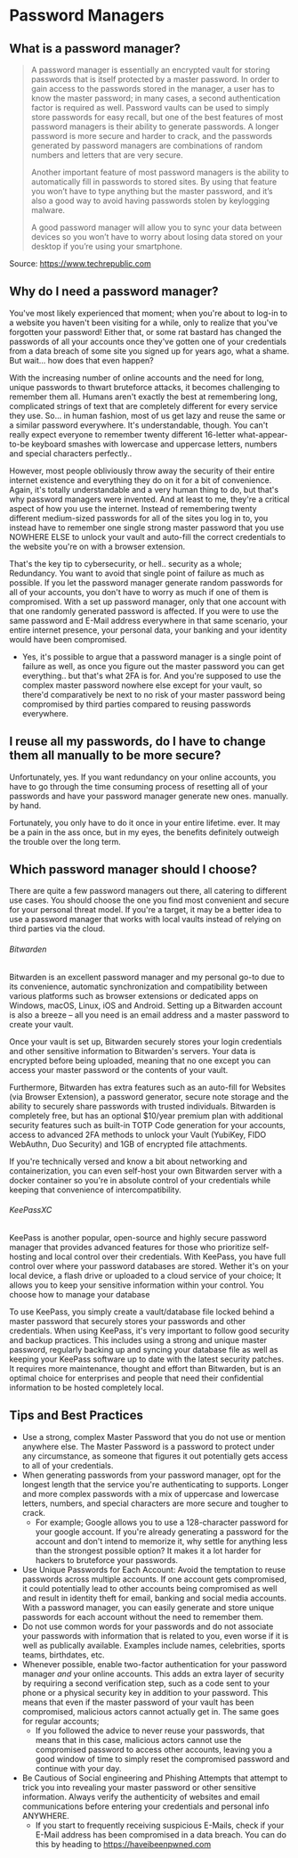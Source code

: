# Password Managers

## What is a password manager?

<blockquote>

A password manager is essentially an encrypted vault for storing passwords that is itself protected by a master password. In order to  gain access to the passwords stored in the manager, a user has to know the master password; in many cases, a second authentication factor is  required as well. Password vaults can be used to simply store passwords for easy recall, but one of the best features of most password managers is their  ability to generate passwords. A longer password is more secure and harder to crack, and the passwords generated by password managers are  combinations of random numbers and letters that are very secure.

Another important feature of most password managers is the ability to automatically fill in passwords to stored sites. By using that feature you won’t have to type anything but the master password, and it’s also a  good way to avoid having passwords stolen by keylogging malware.

A good password manager will allow you to sync your data between devices so you won’t have to worry about losing data stored on your  desktop if you’re using your smartphone.

</blockquote>

Source: <a href="https://www.techrepublic.com/article/password-managers-a-cheat-sheet-for-professionals/" target="\_blank">https://www.techrepublic.com</a>

## Why do I need a password manager?

You've most likely experienced that moment; when you're about to log-in to a website you haven't been visiting for a while, only to realize that you've forgotten your password! Either that, or some rat bastard has changed the passwords of all your accounts once they've gotten one of your credentials from a data breach of some site you signed up for years ago, what a shame. But wait... how does that even happen?

With the increasing number of online accounts and the need for long, unique passwords to thwart bruteforce attacks, it becomes challenging to remember them all. Humans aren't exactly the best at remembering long, complicated strings of text that are completely different for every service they use. So... in human fashion, most of us get lazy and reuse the same or a similar password everywhere. It's understandable, though. You can't really expect everyone to remember twenty different 16-letter what-appear-to-be keyboard smashes with lowercase and uppercase letters, numbers and special characters perfectly..

However, most people obliviously throw away the security of their entire internet existence and everything they do on it for a bit of convenience. Again, it's totally understandable and a very human thing to do, but that's why password managers were invented. And at least to me, they're a critical aspect of how you use the internet. Instead of remembering twenty different medium-sized passwords for all of the sites you log in to, you instead have to remember one single strong master password that you use NOWHERE ELSE to unlock your vault and auto-fill the correct credentials to the website you're on with a browser extension.

That's the key tip to cybersecurity, or hell.. security as a whole; Redundancy. You want to avoid that single point of failure as much as possible. If you let the password manager generate random passwords for all of your accounts, you don't have to worry as much if one of them is compromised. With a set up password manager, only that one account with that one randomly generated password is affected. If you were to use the same password and E-Mail address everywhere in that same scenario, your entire internet presence, your personal data, your banking and your identity would have been compromised.

- Yes, it's possible to argue that a password manager is a single point of failure as well, as once you figure out the master password you can get everything.. but that's what 2FA is for. And you're supposed to use the complex master password nowhere else except for your vault, so there'd comparatively be next to no risk of your master password being compromised by third parties compared to reusing passwords everywhere.

## I reuse all my passwords, do I have to change them all manually to be more secure?

Unfortunately, yes. If you want redundancy on your online accounts, you have to go through the time consuming process of resetting all of your passwords and have your password manager generate new ones. manually. by hand.

Fortunately, you only have to do it once in your entire lifetime. ever. It may be a pain in the ass once, but in my eyes, the benefits definitely outweigh the trouble over the long term.

## Which password manager should I choose?

There are quite a few password managers out there, all catering to different use cases. You should choose the one you find most convenient and secure for your personal threat model. If you're a target, it may be a better idea to use a password manager that works with local vaults instead of relying on third parties via the cloud.

###### Bitwarden

Bitwarden is an excellent password manager and my personal go-to due to its convenience, automatic synchronization and compatibility between various platforms such as browser extensions or dedicated apps on Windows, macOS, Linux, iOS and Android. Setting up a Bitwarden account is also a breeze – all you need is an email address and a master password to create your vault.

Once your vault is set up, Bitwarden securely stores your login credentials and other sensitive information to Bitwarden's servers. Your data is encrypted before being uploaded, meaning that no one except you can access your master password or the contents of your vault.

Furthermore, Bitwarden has extra features such as an auto-fill for Websites (via Browser Extension), a password generator, secure note storage and the ability to securely share passwords with trusted individuals. Bitwarden is completely free, but has an optional $10/year premium plan with additional security features such as built-in TOTP Code generation for your accounts, access to advanced 2FA methods to unlock your Vault (YubiKey, FIDO WebAuthn, Duo Security) and 1GB of encrypted file attachments.

If you're technically versed and know a bit about networking and containerization, you can even self-host your own Bitwarden server with a docker container so you're in absolute control of your credentials while keeping that convenience of intercompatibility.

###### KeePassXC

KeePass is another popular, open-source and highly secure password manager that provides advanced features for those who prioritize self-hosting and local control over their credentials. With KeePass, you have full control over where your password databases are stored. Wether it's on your local device, a flash drive or uploaded to a cloud service of your choice; It allows you to keep your sensitive information within your control. You choose how to manage your database

To use KeePass, you simply create a vault/database file locked behind a master password that securely stores your passwords and other credentials. When using KeePass, it's very important to follow good security and backup practices. This includes using a strong and unique master password, regularly backing up and syncing your database file as well as keeping your KeePass software up to date with the latest security patches. It requires more maintenance, thought and effort than Bitwarden, but is an optimal choice for enterprises and people that need their confidential information to be hosted completely local.

## Tips and Best Practices

- Use a strong, complex Master Password that you do not use or mention anywhere else. The Master Password is a password to protect under any circumstance, as someone that figures it out potentially gets access to all of your credentials.
- When generating passwords from your password manager, opt for the longest length that the service you're authenticating to supports. Longer and more complex passwords with a mix of uppercase and lowercase letters, numbers, and special characters are more secure and tougher to crack. 
  - For example; Google allows you to use a 128-character password for your google account. If you're already generating a password for the account and don't intend to memorize it, why settle for anything less than the strongest possible option? It makes it a lot harder for hackers to bruteforce your passwords.
- Use Unique Passwords for Each Account: Avoid the temptation to reuse passwords across multiple accounts. If one account gets compromised, it could potentially lead to other accounts being compromised as well and result in identity theft for email, banking and social media accounts. With a password manager, you can easily generate and store unique passwords for each account without the need to remember them.
- Do not use common words for your passwords and do not associate your passwords with information that is related to you, even worse if it is well as publically available. Examples include names, celebrities, sports teams, birthdates, etc.
- Whenever possible, enable two-factor authentication for your password manager *and* your online accounts. This adds an extra layer of security by requiring a second verification step, such as a code sent to your phone or a physical security key in addition to your password. This means that even if the master password of your vault has been compromised, malicious actors cannot actually get in. The same goes for regular accounts; 
  - If you followed the advice to never reuse your passwords, that means that in this case, malicious actors cannot use the compromised password to access other accounts, leaving you a good window of time to simply reset the compromised password and continue with your day.
- Be Cautious of Social engineering and Phishing Attempts that attempt to trick you into revealing your master password or other sensitive information. Always verify the authenticity of websites and email communications before entering your credentials and personal info ANYWHERE. 
  - If you start to frequently receiving suspicious E-Mails, check if your E-Mail address has been compromised in a data breach. You can do this by heading to https://haveibeenpwned.com